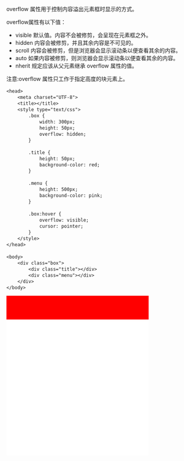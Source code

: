 overflow 属性用于控制内容溢出元素框时显示的方式。

overflow属性有以下值：
- visible	默认值。内容不会被修剪，会呈现在元素框之外。
- hidden	内容会被修剪，并且其余内容是不可见的。
- scroll	内容会被修剪，但是浏览器会显示滚动条以便查看其余的内容。
- auto	如果内容被修剪，则浏览器会显示滚动条以便查看其余的内容。
- nherit	规定应该从父元素继承 overflow 属性的值。

注意:overflow 属性只工作于指定高度的块元素上。
```
<head>
    <meta charset="UTF-8">
    <title></title>
    <style type="text/css">
        .box {
            width: 300px;
            height: 50px;
            overflow: hidden;
        }

        .title {
            height: 50px;
            background-color: red;
        }

        .menu {
            height: 500px;
            background-color: pink;
        }

        .box:hover {
            overflow: visible;
            cursor: pointer;
        }
    </style>
</head>

<body>
    <div class="box">
        <div class="title"></div>
        <div class="menu"></div>
    </div>
</body>
```
![gif](images/animator_overflow.gif)